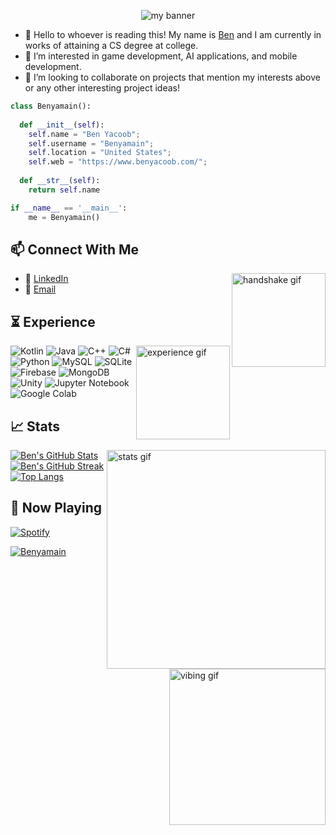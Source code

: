 <p align="center">
  
<img src="https://user-images.githubusercontent.com/89230606/230239042-0191469e-d077-466c-b938-78a1ce9e4ac0.png" alt="my banner">
                                                                                                                                         
</p>
                                                                                                                                         
- 👋 Hello to whoever is reading this! My name is [Ben](https://www.benyacoob.com/) and I am currently in works of attaining a CS degree at college.
- 👀 I’m interested in game development, AI applications, and mobile development.
- :briefcase: I’m looking to collaborate on projects that mention my interests above or any other interesting project ideas!

```python
class Benyamain():
    
  def __init__(self):
    self.name = "Ben Yacoob";
    self.username = "Benyamain";
    self.location = "United States";
    self.web = "https://www.benyacoob.com/";
  
  def __str__(self):
    return self.name

if __name__ == '__main__':
    me = Benyamain()
```

## :mailbox: Connect With Me
<img align="right" src="https://media.giphy.com/media/2HtWpp60NQ9CU/giphy.gif" alt="handshake gif" width="150">

- :handshake: [LinkedIn](https://www.linkedin.com/in/benyamain-yacoob-40a60421b/)
- :email: [Email](https://mail.google.com/mail/u/0/?fs=1&to=yacoobbenyamain@gmail.com&su=Subject&body=Body&tf=cm)

## :hourglass_flowing_sand: Experience
<img align="right" src="https://media.giphy.com/media/toXKzaJP3WIgM/giphy.gif" alt="experience gif" width="150">

![Kotlin](https://img.shields.io/badge/kotlin-%2307405e.svg?style=for-the-badge&logo=kotlin&logoColor=white)
![Java](https://img.shields.io/badge/java-%2307405e.svg?style=for-the-badge&logo=java&logoColor=white)
![C++](https://img.shields.io/badge/c++-%2307405e.svg?style=for-the-badge&logo=c%2B%2B&logoColor=white)
![C#](https://img.shields.io/badge/c%23-%2307405e.svg?style=for-the-badge&logo=c-sharp&logoColor=white)
![Python](https://img.shields.io/badge/python-%2307405e.svg?style=for-the-badge&logo=python&logoColor=white)
![MySQL](https://img.shields.io/badge/mysql-%2307405e.svg?style=for-the-badge&logo=mysql&logoColor=white)
![SQLite](https://img.shields.io/badge/sqlite-%2307405e.svg?style=for-the-badge&logo=sqlite&logoColor=white)
![Firebase](https://img.shields.io/badge/firebase-%2307405e.svg?style=for-the-badge&logo=firebase&logoColor=white) 
![MongoDB](https://img.shields.io/badge/mongodb-%2307405e.svg?style=for-the-badge&logo=mongodb&logoColor=white)
![Unity](https://img.shields.io/badge/unity-%2307405e.svg?style=for-the-badge&logo=unity&logoColor=white)
![Jupyter Notebook](https://img.shields.io/badge/jupyter-%2307405e.svg?style=for-the-badge&logo=jupyter&logoColor=white)
![Google Colab](https://img.shields.io/badge/googlecolab-%2307405e.svg?style=for-the-badge&logo=googlecolab&logoColor=white)

## :chart_with_upwards_trend: Stats
<img align="right" src="https://media.giphy.com/media/l2Je5WxFoEf5fmWnC/giphy.gif" alt="stats gif" width="350">

[![Ben's GitHub Stats](https://github-readme-stats-sigma-five.vercel.app/api?username=Benyamain&show_icons=true&theme=tokyonight)](https://github.com/Benyamain)
<br />
[![Ben's GitHub Streak](https://github-readme-streak-stats.herokuapp.com?user=Benyamain&theme=tokyonight)](https://git.io/streak-stats)
<br />
[![Top Langs](https://github-readme-stats-sigma-five.vercel.app/api/top-langs/?username=Benyamain&layout=compact&show_icons=true&theme=tokyonight)](https://github.com/Benyamain)

## :musical_note: Now Playing
<img align="right" src="https://media.giphy.com/media/4oMoIbIQrvCjm/giphy.gif" alt="vibing gif" width="250">

[![Spotify](https://github-readme-spotify-integration.vercel.app/api/spotify)](https://open.spotify.com/playlist/37i9dQZF1DX692WcMwL2yW)

<a href="https://github.com/Benyamain"><img src="https://komarev.com/ghpvc/?username=Benyamain" alt="Benyamain" /></a>
